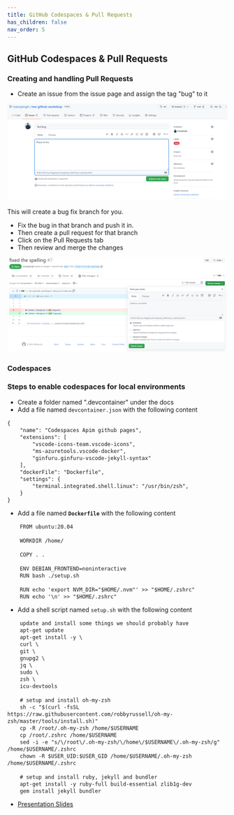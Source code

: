 ```yaml
---
title: GitHub Codespaces & Pull Requests 
has_children: false
nav_order: 5
---
```



## GitHub Codespaces & Pull Requests 

### Creating and handling Pull Requests 

- Create an issue from the issue page and assign the tag "bug" to it

<img src="../../assets/images/createBug.png" width="900">

This will create a bug fix branch for you. 

- Fix the bug in that branch and push it in. 
- Then create a pull request for that branch
- Click on the Pull Requests tab
- Then review and merge the changes

<img src="../../assets/images/ReviewChanges.png" width="900">


### Codespaces

### Steps to enable codespaces for local environments
- Create a folder named ".devcontainer" under the docs
- Add a file named `devcontainer.json` with the following content
```
{
    "name": "Codespaces Apim github pages",
    "extensions": [
		"vscode-icons-team.vscode-icons",
        "ms-azuretools.vscode-docker",
        "ginfuru.ginfuru-vscode-jekyll-syntax"
    ],
    "dockerFile": "Dockerfile",
    "settings": {
        "terminal.integrated.shell.linux": "/usr/bin/zsh",
    }
}
```
- Add a file named **`Dockerfile`** with the following content
```
    FROM ubuntu:20.04

    WORKDIR /home/

    COPY . .

    ENV DEBIAN_FRONTEND=noninteractive 
    RUN bash ./setup.sh

    RUN echo 'export NVM_DIR="$HOME/.nvm"' >> "$HOME/.zshrc"
    RUN echo '\n' >> "$HOME/.zshrc"
```
- Add a shell script named `setup.sh` with the following content
```
    update and install some things we should probably have
    apt-get update
    apt-get install -y \
    curl \
    git \
    gnupg2 \
    jq \
    sudo \
    zsh \
    icu-devtools

    # setup and install oh-my-zsh
    sh -c "$(curl -fsSL https://raw.githubusercontent.com/robbyrussell/oh-my-zsh/master/tools/install.sh)"
    cp -R /root/.oh-my-zsh /home/$USERNAME
    cp /root/.zshrc /home/$USERNAME
    sed -i -e "s/\/root\/.oh-my-zsh/\/home\/$USERNAME\/.oh-my-zsh/g" /home/$USERNAME/.zshrc
    chown -R $USER_UID:$USER_GID /home/$USERNAME/.oh-my-zsh /home/$USERNAME/.zshrc

    # setup and install ruby, jekyll and bundler
    apt-get install -y ruby-full build-essential zlib1g-dev
    gem install jekyll bundler
```


- [Presentation Slides](../../assets/slides/GitHubCICD.pdf) 
